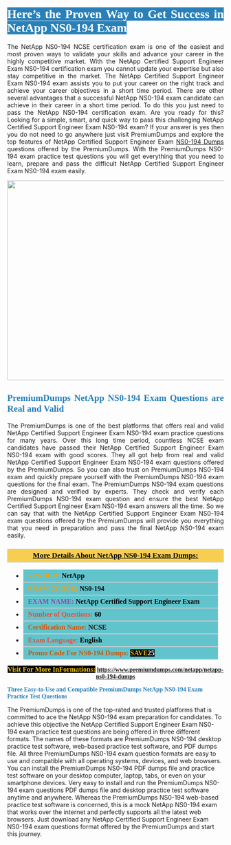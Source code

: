 <h1 style="text-align: justify;"><span style="color:#ffffff;"><span style="font-family:Georgia,serif;"><strong><span style="background-color:#2980b9;">Here’s the Proven Way to Get Success in NetApp NS0-194 Exam</span></strong></span></span></h1>

<p style="text-align: justify;">The NetApp NS0-194 NCSE certification exam is one of the easiest and most proven ways to validate your skills and advance your career in the highly competitive market. With the NetApp Certified Support Engineer Exam NS0-194 certification exam you cannot update your expertise but also stay competitive in the market. The NetApp Certified Support Engineer Exam NS0-194 exam assists you to put your career on the right track and achieve your career objectives in a short time period. There are other several advantages that a successful NetApp NS0-194 exam candidate can achieve in their career in a short time period. To do this you just need to pass the NetApp NS0-194 certification exam. Are you ready for this? Looking for a simple, smart, and quick way to pass this challenging NetApp Certified Support Engineer Exam NS0-194 exam? If your answer is yes then you do not need to go anywhere just visit PremiumDumps and explore the top features of NetApp Certified Support Engineer Exam <a href="https://www.premiumdumps.com/netapp/netapp-ns0-194-dumps">NS0-194 Dumps</a> questions offered by the PremiumDumps. With the PremiumDumps NS0-194 exam practice test questions you will get everything that you need to learn, prepare and pass the difficult NetApp Certified Support Engineer Exam NS0-194 exam easily.</p>

<p style="text-align: center;"><a href="https://www.premiumdumps.com/netapp/netapp-ns0-194-dumps"><img alt="" src="https://i.imgur.com/KJGzbJ2.jpeg" style="width: 700px; height: 465px;" /></a></p>

<h2 style="text-align: justify;"><span style="color:#2980b9;"><span style="font-family:Georgia,serif;"><strong>PremiumDumps NetApp NS0-194 Exam Questions are Real and Valid</strong></span></span></h2>

<p style="text-align: justify;">The PremiumDumps is one of the best platforms that offers real and valid NetApp Certified Support Engineer Exam NS0-194 exam practice questions for many years. Over this long time period, countless NCSE exam candidates have passed their NetApp Certified Support Engineer Exam NS0-194 exam with good scores. They all got help from real and valid NetApp Certified Support Engineer Exam NS0-194 exam questions offered by the PremiumDumps. So you can also trust on PremiumDumps NS0-194 exam and quickly prepare yourself with the PremiumDumps NS0-194 exam questions for the final exam. The PremiumDumps NS0-194 exam questions are designed and verified by experts. They check and verify each PremiumDumps NS0-194 exam question and ensure the best NetApp Certified Support Engineer Exam NS0-194 exam answers all the time. So we can say that with the NetApp Certified Support Engineer Exam NS0-194 exam questions offered by the PremiumDumps will provide you everything that you need in preparation and pass the final NetApp NS0-194 exam easily.</p>

<h3 style="background: #f7ce50; border: 1px solid rgb(204, 204, 204); padding: 5px 10px; text-align: center;"><span style="font-family:Georgia,serif;"><u><u><span style="color:#000000;"><span style="font-size:11pt"><span style="line-height:normal"><b><span style="font-size:13.0pt"><span cambria="">More Details About NetApp NS0-194 Exam Dumps:</span></span></b></span></span></span></u></u></span></h3>

<ul>
	<li style="margin:0cm 10pt">
	<div style="background:#61c4cd; border: 1px solid rgb(204, 204, 204); padding: 5px 10px; text-align: justify;"><span style="font-family:Georgia,serif;"><span style="font-size:11pt"><span style="line-height:normal"><b><span style="font-size:12.0pt"><span new="" roman="" times=""><span style="color:#f39c12;">VENDOR:</span> <span style="color:#000000;">NetApp</span></span></span></b></span></span></span></div>
	</li>
	<li style="margin:0cm 10pt">
	<div style="background: #61c4cd; border: 1px solid rgb(204, 204, 204); padding: 5px 10px; text-align: justify;"><span style="font-family:Georgia,serif;"><span style="font-size:11pt"><span style="line-height:normal"><b><span style="font-size:12.0pt"><span new="" roman="" times=""><span style="color:#f39c12;">EXAM CCODE:</span> <span style="color:#000000;">NS0-194</span></span></span></b></span></span></span></div>
	</li>
	<li style="margin:0cm 10pt">
	<div style="background: #61c4cd; border: 1px solid rgb(204, 204, 204); padding: 5px 10px; text-align: justify;"><span style="font-family:Georgia,serif;"><span style="font-size:11pt"><span style="line-height:normal"><b><span style="font-size:12.0pt"><span new="" roman="" times=""><span style="color:#8e44ad;">EXAM NAME:</span> <span style="color:#000000;">NetApp Certified Support Engineer Exam</span></span></span></b></span></span></span></div>
	</li>
	<li style="margin:0cm 10pt">
	<div style="background: #61c4cd; border: 1px solid rgb(204, 204, 204); padding: 5px 10px;"><span style="font-family:Georgia,serif;"><span style="font-size:11pt"><span style="line-height:normal"><b><span style="font-size:12.0pt"><span new="" roman="" times=""><span style="color:#e74c3c;">Number of Questions:</span><span style="color:#000000;"><span style="color:#f1c40f;"> </span>60</span></span></span></b></span></span></span></div>
	</li>
	<li style="margin:0cm 10pt">
	<div style="background: #61c4cd; border: 1px solid rgb(204, 204, 204); padding: 5px 10px; text-align: justify;"><span style="font-family:Georgia,serif;"><span style="font-size:11pt"><span style="line-height:normal"><b><span style="font-size:12.0pt"><span new="" roman="" times=""><span style="color:#d35400;">Certification Name:</span> NCSE</span></span></b></span></span></span></div>
	</li>
	<li style="margin:0cm 10pt">
	<div style="background: #61c4cd; border: 1px solid rgb(204, 204, 204); padding: 5px 10px; text-align: justify;"><span style="font-family:Georgia,serif;"><span style="font-size:11pt"><span style="line-height:normal"><b><span style="font-size:12.0pt"><span new="" roman="" times=""><span style="color:#e74c3c;">Exam Language:</span> <span style="color:#000000;">English</span></span></span></b></span></span></span></div>
	</li>
	<li style="margin:0cm 10pt">
	<div style="background: #61c4cd; border: 1px solid rgb(204, 204, 204); padding: 5px 10px;"><span style="font-family:Georgia,serif;"><span style="font-size:11pt"><span style="line-height:normal"><b><span style="font-size:12.0pt"><span new="" roman="" times=""><span style="color:#d35400;">Promo Code For NS0-194 Dumps:</span><span style="color:#f1c40f;"> <span style="background-color:#000000;">SAVE</span></span><span style="color:#ffffff;"><span style="background-color:#000000;">25</span></span></span></span></b></span></span></span></div>
	</li>
</ul>

<p style="text-align: center;"><span style="font-family:Georgia,serif;"><strong><span style="font-size:16px;"><span style="color:#f1c40f;"><span style="background-color:#000000;">Visit For More InFormations:</span></span></span> <a href="https://www.premiumdumps.com/netapp/netapp-ns0-194-dumps">https://www.premiumdumps.com/netapp/netapp-ns0-194-dumps</a></strong></span></p>

<p><span style="color:#2980b9;"><span style="font-family:Georgia,serif;"><strong><strong><strong>Three Easy-to-Use and Compatible PremiumDumps NetApp NS0-194 Exam Practice Test Questions</strong></strong></strong></span></span></p>

<p>The PremiumDumps is one of the top-rated and trusted platforms that is committed to ace the NetApp NS0-194 exam preparation for candidates. To achieve this objective the NetApp Certified Support Engineer Exam NS0-194 exam practice test questions are being offered in three different formats. The names of these formats are PremiumDumps NS0-194 desktop practice test software, web-based practice test software, and PDF dumps file. All three PremiumDumps NS0-194 exam question formats are easy to use and compatible with all operating systems, devices, and web browsers. You can install the PremiumDumps NS0-194 PDF dumps file and practice test software on your desktop computer, laptop, tabs, or even on your smartphone devices. Very easy to install and run the PremiumDumps NS0-194 exam questions PDF dumps file and desktop practice test software anytime and anywhere. Whereas the PremiumDumps NS0-194 web-based practice test software is concerned, this is a mock NetApp NS0-194 exam that works over the internet and perfectly supports all the latest web browsers. Just download any NetApp Certified Support Engineer Exam NS0-194 exam questions format offered by the PremiumDumps and start this journey.</p>
